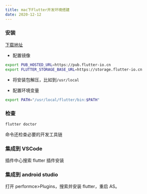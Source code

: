 ```yaml
---
title: mac下Flutter开发环境搭建
date: 2020-12-12
---
```


### 安装

[下载地址](https://flutter.dev/docs/development/tools/sdk/releases?tab=macos#macos)

- 配置镜像

```bash
export PUB_HOSTED_URL=https://pub.flutter-io.cn
export FLUTTER_STORAGE_BASE_URL=https://storage.flutter-io.cn
```

- 将安装包解压，比如到`/usr/local`

- 配置环境变量

```bash
export PATH="/usr/local/flutter/bin:$PATH"
```

### 检查

```bash
flutter doctor
```

命令还检查必要的开发工具链

### 集成到 VSCode

插件中心搜索 flutter 插件安装

### 集成到 android studio

打开 performce>Plugins，搜索并安装 flutter，重启 AS。
